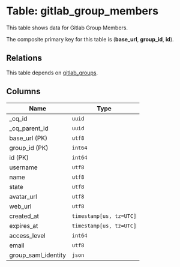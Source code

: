 # Table: gitlab_group_members

This table shows data for Gitlab Group Members.

The composite primary key for this table is (**base_url**, **group_id**, **id**).

## Relations

This table depends on [gitlab_groups](gitlab_groups).

## Columns

| Name          | Type          |
| ------------- | ------------- |
|_cq_id|`uuid`|
|_cq_parent_id|`uuid`|
|base_url (PK)|`utf8`|
|group_id (PK)|`int64`|
|id (PK)|`int64`|
|username|`utf8`|
|name|`utf8`|
|state|`utf8`|
|avatar_url|`utf8`|
|web_url|`utf8`|
|created_at|`timestamp[us, tz=UTC]`|
|expires_at|`timestamp[us, tz=UTC]`|
|access_level|`int64`|
|email|`utf8`|
|group_saml_identity|`json`|
